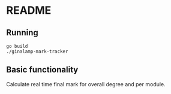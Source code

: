 # README

## Running
```
go build
./ginalamp-mark-tracker
```

## Basic functionality
Calculate real time final mark for overall degree and per module.